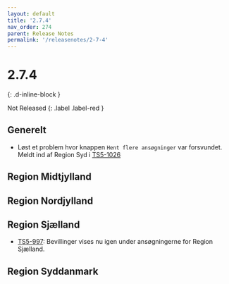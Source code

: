 ```yaml
---
layout: default
title: '2.7.4'
nav_order: 274
parent: Release Notes
permalink: '/releasenotes/2-7-4'
---
```


# 2.7.4
{: .d-inline-block }

Not Released
{: .label .label-red }

## Generelt
- Løst et problem hvor knappen `Hent flere ansøgninger` var forsvundet. Meldt ind af Region Syd i [TS5-1026](https://sd.trifork.com/browse/TS5-1026)

## Region Midtjylland

## Region Nordjylland

## Region Sjælland
- [TS5-997](https://sd.trifork.com/browse/TS5-997): Bevillinger vises nu igen under ansøgningerne for Region Sjælland.

## Region Syddanmark
